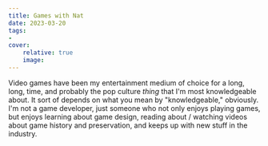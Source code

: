 ```yaml
---
title: Games with Nat
date: 2023-03-20
tags:
- 
cover:
    relative: true
    image: 
---
```


Video games have been my entertainment medium of choice for a long, long, time, and probably the pop culture *thing* that I'm most knowledgeable about. It sort of depends on what you mean by "knowledgeable," obviously. I'm not a game developer, just someone who not only enjoys playing games, but enjoys learning about game design, reading about / watching videos about game history and preservation, and keeps up with new stuff in the industry. 